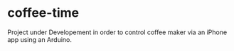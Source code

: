 # coffee-time

Project under Developement in order to control coffee maker via an iPhone app using an Arduino.
